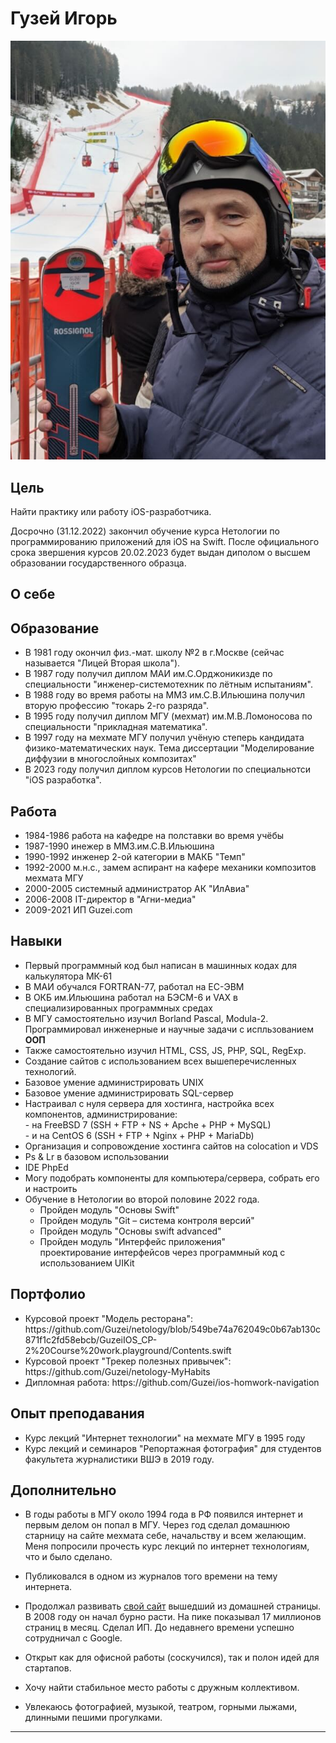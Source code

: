 # Гузей Игорь

![20191220-135746-Saslong-Val-Gardena](img/20191220-135746-600%20Игорь%20на%20Саслонге%20Saslong.jpeg "Саслонг - трасса Кубка мира")

## Цель

Найти практику или работу iOS-разработчика.

Досрочно (31.12.2022) закончил обучение курса Нетологии по программированию приложений для iOS на Swift.
После официального срока звершения курсов 20.02.2023 будет выдан диполом о высшем образовании государственного образца.

## О себе

<h2>Образование</h2>
<ul>
<li>В 1981 году окончил физ.-мат. школу №2 в г.Москве (сейчас называется "Лицей Вторая школа").
<li>В 1987 году получил диплом МАИ им.С.Орджоникизде по специальности "инженер-системотехник по лётным испытаниям".
<li>В 1988 году во время работы на ММЗ им.С.В.Ильюшина получил вторую профессию "токарь 2-го разряда".
<li>В 1995 году получил диплом МГУ (мехмат) им.М.В.Ломоносова по специальности "прикладная математика".
<li>В 1997 году на мехмате МГУ получил учёную степерь кандидата физико-математических наук. Тема диссертации "Моделирование диффузии в многослойных композитах"
<li>В 2023 году получил диплом курсов Нетологии по специальнотси "iOS разработка".
</ul>

<h2>Работа</h2>
<ul>
<li>1984-1986 работа на кафедре на полставки во время учёбы
<li>1987-1990 инежер в ММЗ.им.С.В.Ильюшина
<li>1990-1992 инженер 2-ой категории в МАКБ "Темп"
<li>1992-2000 м.н.с., замем аспирант на кафере механики композитов мехмата МГУ
<li>2000-2005 системный администратор АК "ИлАвиа"
<li>2006-2008 IT-директор в "Агни-медиа"
<li>2009-2021 ИП Guzei.com
</ul>

<h2>Навыки</h2>
<ul>
<li>Первый программный код был написан в машинных кодах для калькулятора МК-61
<li>В МАИ обучался FORTRAN-77, работал на ЕС-ЭВМ
<li>В ОКБ им.Ильюшина работал на БЭСМ-6 и VAX в специализированных программных средах
<li>В МГУ самостоятельно изучил Borland Pascal, Modula-2. Программировал инженерные и научные задачи с испльзованием <b>ООП</b>
<li>Также самостоятельно изучил HTML, CSS, JS, PHP, SQL, RegExp.
<li>Создание сайтов с использованием всех вышеперечисленных технологий.
<li>Базовое умение администрировать UNIX
<li>Базовое умение администрировать SQL-сервер
<li>Настраивал с нуля сервера для хостинга, настройка всех компонентов, администрирование:
<br>- на FreeBSD 7 (SSH + FTP + NS + Apche + PHP + MySQL)
<br>- и на CentOS 6 (SSH + FTP + Nginx + PHP + MariaDb)
<li>Организация и сопровождение хостинга сайтов на colocation и VDS
<li>Ps & Lr в базовом использовании
<li>IDE PhpEd
<li>Могу подобрать компоненты для компьютера/сервера, собрать его и настроить
<li>Обучение в Нетологии во второй половине 2022 года.
<ul>
<li>Пройден модуль "Основы Swift"
<li>Пройден модуль "Git – система контроля версий"
<li>Пройден модуль "Основы swift advanced"
<li>Пройден модуль "Интерфейс приложения"
  <br>проектирование интерфейсов через программный код с использованием UIKit
</ul>
</ul>

<h2>Портфолио</h2>
<ul>
<li>Курсовой проект "Модель ресторана": https://github.com/Guzei/netology/blob/549be74a762049c0b67ab130c871f1c2fd58ebcb/GuzeiIOS_CP-2%20Course%20work.playground/Contents.swift
<li>Курсовой проект "Трекер полезных привычек": https://github.com/Guzei/netology-MyHabits
<li>Дипломная работа: https://github.com/Guzei/ios-homwork-navigation
</ul>

## Опыт преподавания
* Курс лекций "Интернет технологии" на мехмате МГУ в 1995 году
* Курс лекций и семинаров "Репортажная фотография" для студентов факультета журналистики ВШЭ в 2019 году.

## Дополнительно
* В годы работы в МГУ около 1994 года в РФ появился интернет и первым делом он попал в МГУ.
Через год сделал домашнюю старницу на сайте мехмата себе, начальству и всем желающим. Меня попросили прочесть курс лекций по интернет технологиям, что и было сделано.
* Публиковался в одном из журналов того времени на тему интернета.
* Продолжал развивать [свой сайт](https://guzei.com/) вышедший из домашней страницы. В 2008 году он начал бурно расти. На пике показывал 17 миллионов страниц в месяц. Сделал ИП. До недавнего времени успешно сотрудничал с Google.
* Открыт как для офисной работы (соскучился), так и полон идей для стартапов.
* Хочу найти стабильное место работы с дружным коллективом.

* Увлекаюсь фотографией, музыкой, театром, горными лыжами, длинными пешими прогулками.

---

